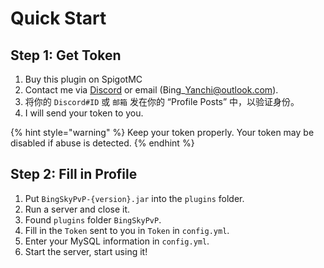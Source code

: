 # Quick Start

## Step 1: Get Token

1. Buy this plugin on SpigotMC
2. Contact me via [Discord](https://discord.gg/MZ74zFevCD) or email (Bing\_Yanchi@outlook.com).
3. 将你的 `Discord#ID` 或 `邮箱`  发在你的 “Profile Posts” 中，以验证身份。
4. I will send your token to you.

{% hint style="warning" %}
Keep your token properly. Your token may be disabled if abuse is detected.
{% endhint %}

## Step 2: Fill in Profile

1. Put `BingSkyPvP-{version}.jar` into the `plugins` folder.
2. Run a server and close it.
3. Found `plugins` folder `BingSkyPvP`.
4. Fill in the `Token` sent to you in `Token` in `config.yml`.
5. Enter your MySQL information in `config.yml`.
6. Start the server, start using it!
